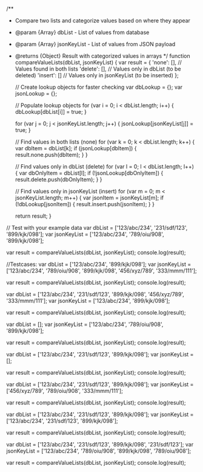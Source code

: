/**
 * Compare two lists and categorize values based on where they appear
 * @param {Array} dbList - List of values from database
 * @param {Array} jsonKeyList - List of values from JSON payload
 * @returns {Object} Result with categorized values in arrays
 */
function compareValueLists(dbList, jsonKeyList) {
    var result = {
        'none': [],    // Values found in both lists
        'delete': [],  // Values only in dbList (to be deleted)
        'insert': []   // Values only in jsonKeyList (to be inserted)
    };
    
    // Create lookup objects for faster checking
    var dbLookup = {};
    var jsonLookup = {};
    
    // Populate lookup objects
    for (var i = 0; i < dbList.length; i++) {
        dbLookup[dbList[i]] = true;
    }
    
    for (var j = 0; j < jsonKeyList.length; j++) {
        jsonLookup[jsonKeyList[j]] = true;
    }
    
    // Find values in both lists (none)
    for (var k = 0; k < dbList.length; k++) {
        var dbItem = dbList[k];
        if (jsonLookup[dbItem]) {
            result.none.push(dbItem);
        }
    }
    
    // Find values only in dbList (delete)
    for (var l = 0; l < dbList.length; l++) {
        var dbOnlyItem = dbList[l];
        if (!jsonLookup[dbOnlyItem]) {
            result.delete.push(dbOnlyItem);
        }
    }
    
    // Find values only in jsonKeyList (insert)
    for (var m = 0; m < jsonKeyList.length; m++) {
        var jsonItem = jsonKeyList[m];
        if (!dbLookup[jsonItem]) {
            result.insert.push(jsonItem);
        }
    }
    
    return result;
}

// Test with your example data
var dbList = ['123/abc/234', '231/sdf/123', '899/kjk/098'];
var jsonKeyList = ['123/abc/234', '789/oiu/908', '899/kjk/098'];

var result = compareValueLists(dbList, jsonKeyList);
console.log(result);

//Testcases:
var dbList = ['123/abc/234', '899/kjk/098'];
var jsonKeyList = ['123/abc/234', '789/oiu/908', '899/kjk/098', '456/xyz/789', '333/mmm/111'];

var result = compareValueLists(dbList, jsonKeyList);
console.log(result);

var dbList = ['123/abc/234', '231/sdf/123', '899/kjk/098', '456/xyz/789', '333/mmm/111'];
var jsonKeyList = ['123/abc/234', '899/kjk/098'];

var result = compareValueLists(dbList, jsonKeyList);
console.log(result);


var dbList = [];
var jsonKeyList = ['123/abc/234', '789/oiu/908', '899/kjk/098'];

var result = compareValueLists(dbList, jsonKeyList);
console.log(result);

var dbList = ['123/abc/234', '231/sdf/123', '899/kjk/098'];
var jsonKeyList = [];

var result = compareValueLists(dbList, jsonKeyList);
console.log(result);


var dbList = ['123/abc/234', '231/sdf/123', '899/kjk/098'];
var jsonKeyList = ['456/xyz/789', '789/oiu/908', '333/mmm/111'];

var result = compareValueLists(dbList, jsonKeyList);
console.log(result);

var dbList = ['123/abc/234', '231/sdf/123', '899/kjk/098'];
var jsonKeyList = ['123/abc/234', '231/sdf/123', '899/kjk/098'];

var result = compareValueLists(dbList, jsonKeyList);
console.log(result);

var dbList = ['123/abc/234', '231/sdf/123', '899/kjk/098', '231/sdf/123'];
var jsonKeyList = ['123/abc/234', '789/oiu/908', '899/kjk/098', '789/oiu/908'];

var result = compareValueLists(dbList, jsonKeyList);
console.log(result);
